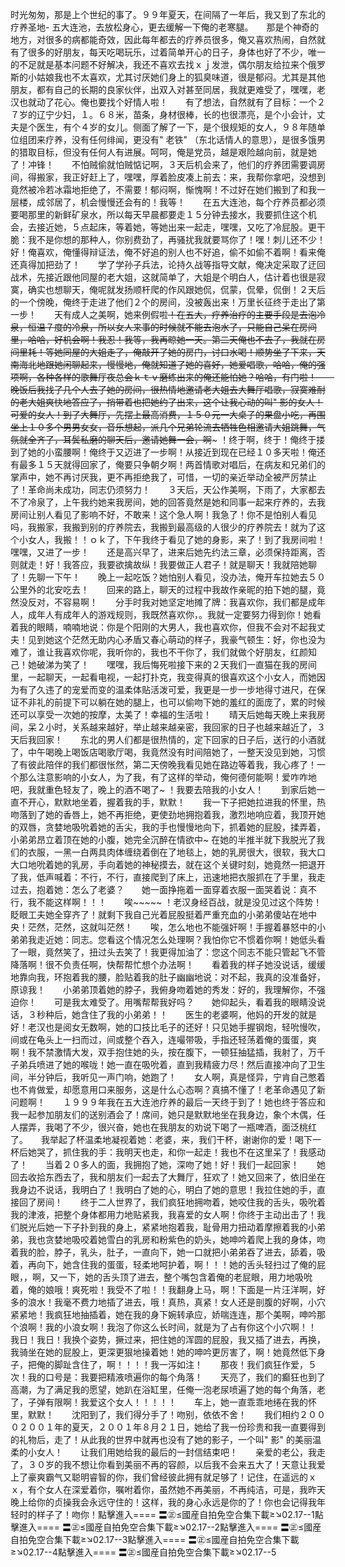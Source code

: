 时光匆匆，那是上个世纪的事了。９９年夏天，在间隔了一年后，我又到了东北的疗养圣地- 五大连池，去放松身心，更去缓解一下俺的老寒腿。　　那是个神奇的地方，对很多的病都能奇效，因此每年都去的疗养员很多，俺又喜欢热闹，自然就有了很多的好朋友，每天吃喝玩乐，过着简单开心的日子，身体也好了不少，唯一的不足就是基本问题不好解决，我还不喜欢去找ｘｊ发泄，偶尔朋友给拉来个俄罗斯的小姑娘我也不太喜欢，尤其讨厌她们身上的狐臭味道，很是郁闷。尤其是其他朋友，都有自己的长期的良家伙伴，出双入对甚至同居，我就更难受了，嘿嘿，老汉也就动了花心。俺也要找个好情人啦！　　有了想法，自然就有了目标：一个２７岁的辽宁少妇，１。６８米，苗条，身材很棒，长的也很漂亮，是个小会计，丈夫是个医生，有个４岁的女儿。侧面了解了一下，是个很规矩的女人，９８年随单位组团来疗养，没有任何绯闻，更没有" 老铁" （东北话情人的意思），是很多饿男的猎取目标，但没有任何人有进展。呵呵，俺是党员，越是艰险越向前，就是她了！冲锋！　　不怕贼偷就怕贼惦记啊，３天后机会来了，他们的疗养团需要调房间，得搬家，我正好赶上了，嘿嘿，厚着脸皮凑上前去：来，我帮你拿吧，没想到竟然被冷若冰霜地拒绝了，不需要！郁闷啊，惭愧啊！不过好在她们搬到了和我一层楼，成邻居了，机会慢慢还会有的！我等！　　在五大连池，每个疗养员都必须要喝那里的新鲜矿泉水，所以每天早晨都要走１５分钟去接水，我要抓住这个机会，去接近她，５点起床，等着她，等她出来一起走，嘿嘿，又吃了冷屁股。更干脆：我不是你想的那种人，你别费劲了，再骚扰我就要骂你了！嘿！刺儿还不少！好！俺喜欢，俺懂得辩证法，俺不好追的别人也不好追，偷不如偷不着啊！看来俺还真得加把劲了！　　学了学孙子兵法，论持久战等指导文献，俺决定采取了迂回战术，先接近跟他同屋的老大姐，这就简单了，大姐是个明白人，估计着也很是寂寞，确实也想聊天，俺呢就发扬顺杆爬的作风跟她侃，侃蒙，侃晕，侃倒！２天后的一个傍晚，俺终于走进了他们２个的房间，没被轰出来！万里长征终于走出了第一步！　　天有成人之美啊，她来例假啦~~！在五大，疗养治疗的主要手段是去泡冷泉，恒温７度的冷泉，所以女人来事的时候就不能去泡水了，只能自己呆在房间里，哈哈，好机会啊！我忍！我等，我再晾她一天。第二天俺也不去了，我就在房间里耗！等她同屋的大姐走了，俺敲开了她的房门，讨口水喝！顺势坐了下来，天南海北地跟她闲聊起来，慢慢地，俺就知道了她的喜好，她爱唱歌，哈哈，俺的强项啊，各种各样的歌舞厅夜总会ｋｔｖ磨练出来的俺还能怕她？哈哈，有门啦！　　晚饭后我找了几个人去了她的房间，很热情地邀请老大姐去大舞厅唱歌，寂寞难耐的老大姐爽快地答应了，捎带着也把她约了出来，这个让我心动的叫" 影的女人！可爱的女人！到了大舞厅，先摆上最高消费，１５０元一大桌子的果盘小吃，再围坐上１０多个男男女女，音乐想起，派几个兄弟轮流去牺牲色相邀请大姐跳舞，气氛就全齐了，耳鬓私磨的聊天后，邀请她舞一会，啊~~~ ！终于啊，终于！俺终于搂到了她的小蛮腰啊！俺终于又迈进了一步啊！从接近到现在已经１０多天啦！俺还有最多１５天就得回家了，俺要只争朝夕啊！两首情歌对唱后，在病友和兄弟们的掌声中，她不再讨厌我，更不再拒绝我了，可惜，一切的亲近举动全被严厉禁止了！革命尚未成功，同志仍须努力！　　３天后，天公作美啊，下雨了，大家都去不了冷泉了，上午我约她来我房间，她的回答竟然是她和同事一起来疗养的，去我房间让别人看见了影响不好，不敢来！这个急人啊！我急了！你不是怕别人看见吗，我搬家，我搬到别的疗养院去，我搬到最高级的人很少的疗养院去！就为了这个小女人，我搬！！ｏｋ了，下午我终于看见了她的身影，来了！到了我房间啦！嘿嘿，又进了一步！　　还是高兴早了，进来后她先约法三章，必须保持距离，否则就走！好！我答应，我要欲擒故纵！我要做正人君子！就是聊天！我就陪她聊了！先聊一下午！　　晚上一起吃饭？她怕别人看见，没办法，俺开车拉她去５０公里外的北安吃去！　　回来的路上，聊天的过程中我故作亲昵的拍下她的腿，竟然没反对，不容易啊！　　分手时我对她坚定地摊了牌：我喜欢你，我们都是成年人，成年人有成年人的游戏规则，我既然喜欢你，。我就一定要努力得到你！她看着我的眼睛，喃喃地说：你是个阳刚的大男人，我也喜欢你，但我不会对不起我丈夫！见到她这个茫然无助内心矛盾又春心萌动的样子，我豪气顿生：好，你也没为难了，谁让我喜欢你呢，我听你的，我也不干你了，我们就做个好朋友，红颜知己！她破涕为笑了！　　嘿嘿，我后悔死啦接下来的２天我们一直猫在我的房间里，一起聊天，一起看电视，一起打扑克，我变得真的很喜欢这个小女人，而她因为有了久违了的宠爱而变的温柔体贴活泼可爱，我更是一步一步地得寸进尺，在保证不非礼的前提下可以躺在她的腿上，也可以偷吻下她的羞红的面庞了，累的时候还可以享受一次她的按摩，太美了！幸福的生活啦！　　晴天后她每天晚上来我房间，呆２小时，关系越来越好，举止越来越亲密，我回家的日子也越来越近了，３天后我回家！　　东北的男人们都是很热情的，定下回家的日子后，送行的小酒就了，中午喝晚上喝饭店喝歌厅喝，我竟然没有时间陪她了，一整天没见到她，习惯了有彼此陪伴的我们都很怅然，第二天傍晚我看见她在路边等着我，我心疼了！一个那么注意影响的小女人，为了我，有了这样的举动，俺何德何能啊！爱咋咋地吧，我就重色轻友了，晚上的酒不喝了~ ！我要去陪我的小女人！　　到家后她一直不开心，默默地坐着，握着我的手，默默！　　我一下子把她拉进我的怀里，热吻落到了她的香唇上，她不再拒绝，更使劲地拥抱着我，激烈地响应着，我顶开她的双唇，贪婪地吸吮着她的舌尖，我的手也慢慢地向下，抓着她的屁股，揉弄着，小弟弟昂立着顶在她的小腹，她完全沉醉在情欲中~ 在她的半推半就下我脱光了我们的衣服，一黑一白两具肉体缠绕着倒在了地毯上，她的乳房很大，很软，我大口大口地吮着她的乳房，手向着她的神秘摸去，就在这个关键时刻，她竟然一把退开了我，低声喊着：不行，不行，直接爬到了床上，迅速地把衣服抓在了手里，我走过去，抱着她：怎么了老婆？　　她一面挣拖着一面穿着衣服一面哭着说：真不行，我不能这样啊！！！　　唉~~~~~ ！老汉身经百战，就是没见过这个阵势！眨眼工夫她全穿齐了！就剩下我自己光着屁股挺着严重充血的小弟弟傻站在地中央！茫然，茫然，这就叫茫然！　　唉，怎么地也不能强奸啊！手握着暴怒中的小弟弟我走近她：同志。您看这个情况怎么处理啊？我怕你它不惯着你啊！她低头看了一眼，竟然笑了，扭过头去笑了！我更得加油了：您这个同志不能只管起飞不管降落啊！很不负责任啊，快帮帮忙想个办法啊！　　看着我的样子她没说话，缓缓地靠向我，环抱着我的腰，脸贴着我的肚子幽幽地说：对不起，我真的没准备好，原谅我！　　小弟弟顶着她的脖子，我俯身吻着她的秀发：好的，我理解你，不强迫你！　　可是我太难受了。用嘴帮帮我好吗？　　她仰起头，看着我的眼睛没说话，３秒种后，她含住了我的小弟弟！！　　医生的老婆啊，他妈的开发的就是好！老汉也是阅女无数啊，她的口技比毛子的还好！只见她手握钢炮，轻吮慢吹，间或在龟头上一扫而过，间或整个吞入，连嘬带吸，手指还轻荡着俺的蛋蛋，爽啊！我不禁激情大发，双手抱住她的头，按在腹下，一顿狂抽猛插，我射了，万千子弟兵喷进了她的喉咙！她一直在吸吮着，直到我精疲力尽！然后直接冲向了卫生间，半分钟后，我听见一声门响，她跑了！　　女人啊，真是怪异，宁肯自己憋着也不肯做爱，却愿意用口来服务，这是什么心态啊？真搞不懂了！老革命遇见了新问题啊！　　１９９９年我在五大连池疗养的最后一天终于到了！她也终于答应和我一起参加朋友们的送别酒会了！席间，她只是默默地坐在我身边，象个木偶，任人摆弄，我喝了不少，很兴奋，她也在我朋友的劝说下喝了一瓶啤酒，面泛桃红了。　　我举起了杯温柔地凝视着她：老婆，来，我们干杯，谢谢你的爱！喝下一杯后她哭了，抓住我的手：我明天也走，和你一起走！我也不在这里呆了！我感动了！　　当着２０多人的面，我拥抱了她，深吻了她！好！我们一起回家！　　她回去收拾东西去了，我和朋友们一起去了大舞厅，狂欢了！她又回来了，依旧坐在我身边不说话，我明白了！我明白了她的心，明白了她的意思！我拉住她的手，直接回了房间！　　终于二人世界了，我们疯狂地拥吻着，她咬住我的舌头，吸吮着我的津液，把整个身体都用力地贴紧我，我喜爱的女人啊！你终于主动出击了！我们脱光后她一下子扑到我的身上，紧紧地抱着我，耻骨用力扭动着摩擦着我的小弟弟，我也贪婪地吸咬着她雪白的乳房和粉紫色的奶头，她呻吟着爬上我的身体，吻着我的脸，脖子，乳头，肚子，一直向下，她一口就把小弟弟吞了进去，舔着，吸着，再向下，她含住我的蛋蛋，轻柔地呵护着，啊！！！她的舌头轻扫过了俺的屁眼，，啊，又一下，她的舌头顶了进去，整个嘴包含着俺的老屁眼，用力地吸吮着，俺的娘哦！爽死啦！我受不了啦！！我翻身上马，啊！下面是一片汪洋啊，好多的浪水！我毫不费力地插了进去，哦！真热，真紧！女人还是剖腹的好啊，小穴紧紧地！我疯狂地抽插着，她在我的身下婉转承应，娇喘连连，那个美啊，呻吟那个浪啊！我的小浪女啊！我泡了你这么长时间，就是为了占有你这个小穴啊！！　　我日！我日！我换个姿势，撅过来，把住她的浑圆的屁股，我又插了进去，再换，我骑坐在她的屁股上，更深更狠地操着她！她的呻吟更厉害了，啊！她竟然低下身子，把俺的脚趾含住了，啊！！！！我一泻如注！　　那夜！我们疯狂作爱，５次！我的口号是：我要把精液喷遍你的每个角落！　　天亮了，我们的癫狂也到了高潮，为了满足我的愿望，她趴在浴缸里，任俺一泡老尿喷遍了她的每个角落，老了，子弹有限啊！我爱这个女人！！！！！　　车上，她一直乖乖地绻在我的怀里，默默！　　沈阳到了，我们得分手了！吻别，依依不舍！　　我们相约２０００２００１年的夏天，２００１年８月２１日，她给了我一份珍贵和我一直要得到的礼物后，走了！从此我的世界中就再也没有了她的影子，一个叫" 影" 的美丽温柔的小女人！　　让我们用她给我的最后的一封信结束吧！　　亲爱的老公，我走了，３０岁的我不想让你看到美丽不再的容颜，以后我不会来五大了！天意让我爱上了豪爽霸气又聪明睿智的你，我们曾经彼此拥有就足够了！记住，在遥远的ｘｘ，有个女人在深爱着你，嘱咐着你，虽然她不再美丽，不再纯洁，可是，我昨天晚上给你的贞操我会永远守住的！这样，我的身心永远是你的了！你也会记得我年轻时的样子了！吻你！點擊進入==== 〓㊣≤國産自拍免空合集下載≥↘02.17--1點擊進入==== 〓㊣≤國産自拍免空合集下載≥↘02.17--2點擊進入==== 〓㊣≤國産自拍免空合集下載≥↘02.17--3點擊進入==== 〓㊣≤國産自拍免空合集下載≥↘02.17--4點擊進入==== 〓㊣≤國産自拍免空合集下載≥↘02.17--5